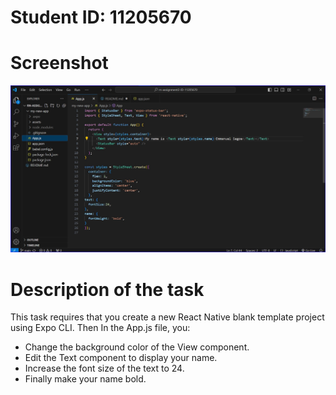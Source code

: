 # Student ID: 11205670

# Screenshot
![a screenshot of my application](screenshot.jpg)

# Description of the task
This task requires that you create a new React Native blank template project using Expo CLI.
Then In the App.js file, you:
- Change the background color of the View component.
- Edit the Text component to display your name.
- Increase the font size of the text to 24.
- Finally make your name bold. 


